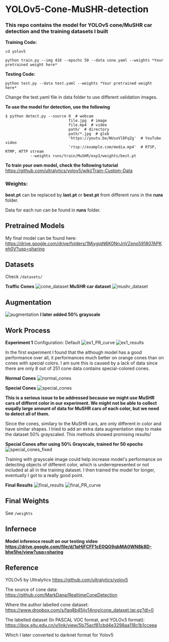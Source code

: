# YOLOv5-Cone-MuSHR-detection


### This repo contains the model for YOLOv5 cone/MuSHR car detection and the training datasets I built 


**Training Code:**

```
cd yolov5

python train.py --img 416 --epochs 50 --data cone.yaml --weights *Your pretrained weight here*

```



**Testing Code:**

```
python test.py --data test.yaml --weights *Your pretrained weight here*
```

Change the test.yaml file in data folder to use different validation images.

**To use the model for detection, use the following**

```
$ python detect.py --source 0  # webcam
                            file.jpg  # image 
                            file.mp4  # video
                            path/  # directory
                            path/*.jpg  # glob
                            'https://youtu.be/NUsoVlDFqZg'  # YouTube video
                            'rtsp://example.com/media.mp4'  # RTSP, RTMP, HTTP stream
		   --weights runs/train/MuSHR/exp3/weights/best.pt
```

**To train your own model, check the following tutorial**
https://github.com/ultralytics/yolov5/wiki/Train-Custom-Data

### Weights:
**best.pt** can be replaced by **last.pt** or **best.pt** from different runs in the **runs** folder.

Data for each run can be found in **runs** folder.


## Pretrained Models
My final model can be found here: 
https://drive.google.com/drive/folders/1MjygiqN6K0NnJnVZeno591807APKeh0V?usp=sharing

## Datasets
Check ```/datasets/```

**Traffic Cones**
![cone_dataset](images/cone_dataset.jpg)
**MuSHR car dataset**
![mushr_dataset](images/mushr_dataset.jpg)


## Augmentation
![augmentation](images/augmentation.png)
**I later added 50% grayscale**
## Work Process


**Experiment 1**
Configuration: Default
![ex1_PR_curve](images/ex1_PR_curve.png)
![ex1_results](images/ex1_results.png)


In the first experiment I found that the although model has a good performance over all, it performances much better on orange cones than on cones with special colors. I am sure this is caused by a lack of data since there are only 8 out of 251 cone data contains special-colored cones.

**Normal Cones**
![normal_cones](images/normal_cones.jpg)

**Special Cones**
![special_cones](images/special_cones.jpg)

 **This is a serious issue to be addressed because we might use MuSHR cars of differnt color in our experiment. We might not be able to collect euqally large amount of data for MuSHR cars of each color, but we need to detect all of them.**
 
Since the cones, similary to the MuSHR cars, are only different in color and have similar shapes. I tried to add an extra data augmentation step to make the dataset 50% grayscaled. This methods showed promising results/

**Special Cones after using 50% Grayscale, trained for 50 epochs**
![special_cones_fixed](images/special_cones_fixed.jpg)

Training with grayscale image could help increase model's performance on detecting objects of different color, which is underrepresented or not included at all in the training dataset. I then trained the model for longer, eventually I got to a really good point.

**Final Results**
![final_results](images/final_results.png)
![final_PR_curve](images/final_PR_curve.png)

## Final Weights
See ```/weights```
## Infernece
**Model inference result on our testing video**
**https://drive.google.com/file/d/1qHjFCFF1cE0QG9qbMA0WN8k8D-bhe5he/view?usp=sharing**


## Reference
YOLOv5 by Ultralytics
	https://github.com/ultralytics/yolov5
	
The source of cone data:
	https://github.com/MarkDana/RealtimeConeDetection

Where the author labelled cone dataset: 
	https://www.dropbox.com/s/fag8b45ijv14noy/cone_dataset.tar.gz?dl=0

The labelled dataset (In PASCAL VOC format, and YOLOv3 format):
	https://jbox.sjtu.edu.cn/v/link/view/5b75acf81cbd4e3298aa118c1b1cceea

Which I later converted to darknet format for Yolov5




